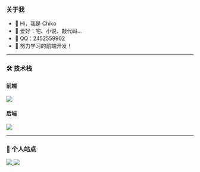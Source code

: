 ### 关于我

- 👋 Hi，我是 Chiko
- 💖 爱好：宅、小说、敲代码...
- 🐧 QQ：2452559902
- 🌈 努力学习的前端开发！

---

### 🛠️ 技术栈

#### 前端

<img src="https://skillicons.dev/icons?i=html,css,js,ts,vue,react,webpack,vite,electron,tailwind" />

#### 后端

<img src="https://skillicons.dev/icons?i=nodejs,python,sqlite" />

---

### 🤝 个人站点

<a href="https://www.chiko.store">
  <img src="https://img.shields.io/badge/个人博客-FF6F61?style=flat&logo=hexo&logoColor=white" />
</a>
<a href="https://leetcode.cn/u/chiko_wen/">
  <img src="https://img.shields.io/badge/LeetCode-FFA116?style=flat&logo=leetcode&logoColor=white" />
</a>
